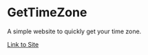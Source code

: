 # GetTimeZone
A simple website to quickly get your time zone.

[Link to Site](https://tz.astrea.cc)
